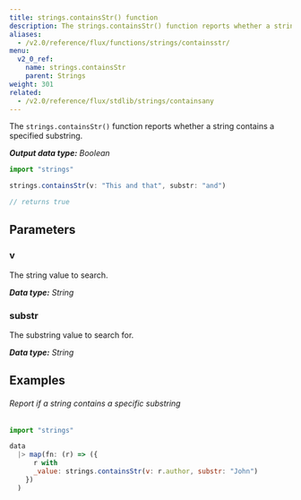 ```yaml
---
title: strings.containsStr() function
description: The strings.containsStr() function reports whether a string contains a specified substring.
aliases:
  - /v2.0/reference/flux/functions/strings/containsstr/
menu:
  v2_0_ref:
    name: strings.containsStr
    parent: Strings
weight: 301
related:
  - /v2.0/reference/flux/stdlib/strings/containsany
---
```


The `strings.containsStr()` function reports whether a string contains a specified substring.

_**Output data type:** Boolean_

```js
import "strings"

strings.containsStr(v: "This and that", substr: "and")

// returns true
```

## Parameters

### v
The string value to search.

_**Data type:** String_

### substr
The substring value to search for.

_**Data type:** String_

## Examples

###### Report if a string contains a specific substring
```js
import "strings"

data
  |> map(fn: (r) => ({
      r with
      _value: strings.containsStr(v: r.author, substr: "John")
    })
  )
```
